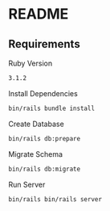 # README

## Requirements
Ruby Version
```bash
3.1.2
```

Install Dependencies
```bash
bin/rails bundle install
```

Create Database
```bash
bin/rails db:prepare
```

Migrate Schema
```bash
bin/rails db:migrate
```

Run Server
```bash
bin/rails bin/rails server
```
